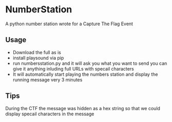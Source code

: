 # NumberStation
A python number station wrote for a Capture The Flag Event

## Usage
- Download the full as is
- install playsound via pip
- run numbersstation.py and it will ask you what you want to send you can give it anything inluding full URLs with specail characters
- It will automatically start playing the numbers station and display the running message very 3 minutes


## Tips
During the CTF the message was hidden as a hex string so that we could display specail characters in the message

